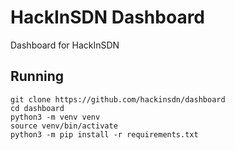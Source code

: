 # HackInSDN Dashboard

Dashboard for HackInSDN

## Running

```
git clone https://github.com/hackinsdn/dashboard
cd dashboard
python3 -m venv venv
source venv/bin/activate
python3 -m pip install -r requirements.txt
```

